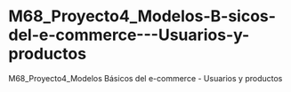 # M68_Proyecto4_Modelos-B-sicos-del-e-commerce---Usuarios-y-productos
M68_Proyecto4_Modelos Básicos del e-commerce - Usuarios y productos
